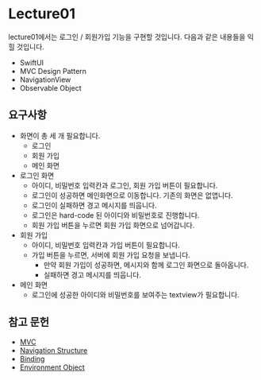 # Lecture01

lecture01에서는 로그인 / 회원가입 기능을 구현할 것입니다. 다음과 같은 내용들을 익힐 것입니다.

- SwiftUI
- MVC Design Pattern
- NavigationView
- Observable Object

## 요구사항

- 화면이 총 세 개 필요합니다.
  - 로그인
  - 회원 가입
  - 메인 화면
- 로그인 화면
  - 아이디, 비밀번호 입력칸과 로그인, 회원 가입 버튼이 필요합니다.
  - 로그인이 성공하면 메인화면으로 이동합니다. 기존의 화면은 없앱니다.
  - 로그인이 실패하면 경고 메시지를 띄웁니다.
  - 로그인은 hard-code 된 아이디와 비밀번호로 진행합니다.
  - 회원 가입 버튼을 누르면 회원 가입 화면으로 넘어갑니다.
- 회원 가입
  - 아이디, 비밀번호 입력칸과 가입 버튼이 필요합니다.
  - 가입 버튼을 누르면, 서버에 회원 가입 요청을 보냅니다.
    - 만약 회원 가입이 성공하면, 메시지와 함께 로그인 화면으로 돌아옵니다.
    - 실패하면 경고 메시지를 띄웁니다.
- 메인 화면
  - 로그인에 성공한 아이디와 비밀번호를 보여주는 textview가 필요합니다.

## 참고 문헌

- [MVC](https://opentutorials.org/course/697/3828)
- [Navigation Structure](https://developer.apple.com/design/human-interface-guidelines/ios/app-architecture/navigation/)
- [Binding](https://developer.apple.com/documentation/swiftui/binding)
- [Environment Object](https://developer.apple.com/tutorials/swiftui/handling-user-input)
